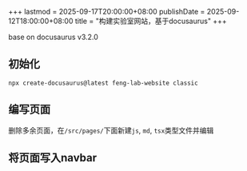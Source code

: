 +++
lastmod = 2025-09-17T20:00:00+08:00
publishDate = 2025-09-12T18:00:00+08:00
title = "构建实验室网站，基于docusaurus"
+++

base on docusaurus v3.2.0  

## 初始化

```
npx create-docusaurus@latest feng-lab-website classic
```

## 编写页面

删除多余页面，在`/src/pages/`下面新建`js`, `md`, `tsx`类型文件并编辑  

## 将页面写入navbar
